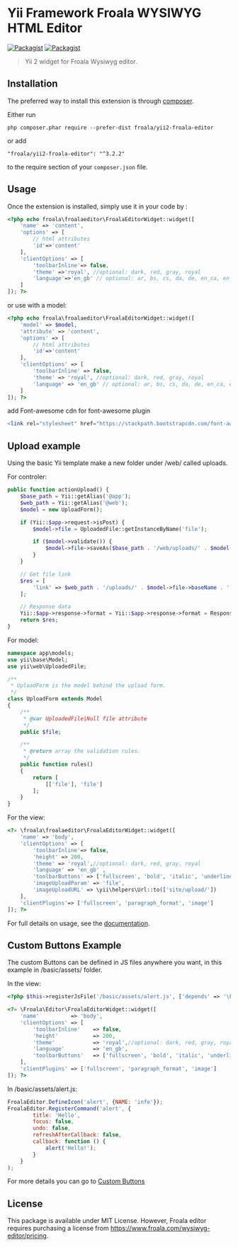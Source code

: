 # Yii Framework Froala WYSIWYG HTML Editor

[![Packagist](https://img.shields.io/packagist/v/froala/yii2-froala-editor.svg)](https://packagist.org/packages/froala/yii2-froala-editor)
[![Packagist](https://img.shields.io/packagist/dt/froala/yii2-froala-editor.svg)](https://packagist.org/packages/froala/yii2-froala-editor)

>Yii 2 widget for Froala Wysiwyg editor.

## Installation

The preferred way to install this extension is through [composer](http://getcomposer.org/download/).

Either run

```
php composer.phar require --prefer-dist froala/yii2-froala-editor
```

or add

```
"froala/yii2-froala-editor": "^3.2.2"
```

to the require section of your `composer.json` file.


## Usage

Once the extension is installed, simply use it in your code by  :

```php
<?php echo froala\froalaeditor\FroalaEditorWidget::widget([
    'name' => 'content',
    'options' => [
        // html attributes
        'id'=>'content'
    ],
    'clientOptions' => [
        'toolbarInline'=> false,
        'theme' =>'royal', //optional: dark, red, gray, royal
        'language'=>'en_gb' // optional: ar, bs, cs, da, de, en_ca, en_gb, en_us ...
    ]
]); ?>
```

or use with a model:

```php
<?php echo froala\froalaeditor\FroalaEditorWidget::widget([
    'model' => $model,
    'attribute' => 'content',
    'options' => [
        // html attributes
        'id'=>'content'
    ],
    'clientOptions' => [
        'toolbarInline' => false,
        'theme' => 'royal', //optional: dark, red, gray, royal
        'language' => 'en_gb' // optional: ar, bs, cs, da, de, en_ca, en_gb, en_us ...
    ]
]); ?>
```

add Font-awesome cdn for font-awesome plugin
```php
<link rel="stylesheet" href="https://stackpath.bootstrapcdn.com/font-awesome/4.7.0/css/font-awesome.min.css">
```

## Upload example

Using the basic Yii template make a new folder under /web/ called uploads.

For controler: 

```php
public function actionUpload() {
    $base_path = Yii::getAlias('@app');
    $web_path = Yii::getAlias('@web');
    $model = new UploadForm();

    if (Yii::$app->request->isPost) {
        $model->file = UploadedFile::getInstanceByName('file');

        if ($model->validate()) {
            $model->file->saveAs($base_path . '/web/uploads/' . $model->file->baseName . '.' . $model->file->extension);
        }
    }

    // Get file link
    $res = [
        'link' => $web_path . '/uploads/' . $model->file->baseName . '.' . $model->file->extension,
    ];

    // Response data
    Yii::$app->response->format = Yii::$app->response->format = Response::FORMAT_JSON;
    return $res;
}
```

For model: 

```php
namespace app\models;
use yii\base\Model;
use yii\web\UploadedFile;

/**
 * UploadForm is the model behind the upload form.
 */
class UploadForm extends Model
{
    /**
     * @var UploadedFile|Null file attribute
     */
    public $file;

    /**
     * @return array the validation rules.
     */
    public function rules()
    {
        return [
            [['file'], 'file']
        ];
    }
}
```

For the view:

```php
<?= \froala\froalaeditor\FroalaEditorWidget::widget([
    'name' => 'body',
    'clientOptions' => [
        'toolbarInline'=> false,
        'height' => 200,
        'theme' => 'royal',//optional: dark, red, gray, royal
        'language' => 'en_gb' ,
        'toolbarButtons' => ['fullscreen', 'bold', 'italic', 'underline', '|', 'paragraphFormat', 'insertImage'],
        'imageUploadParam' => 'file',
        'imageUploadURL' => \yii\helpers\Url::to(['site/upload/'])
    ],
    'clientPlugins'=> ['fullscreen', 'paragraph_format', 'image']
]); ?>
```

For full details on usage, see the [documentation](https://froala.com/wysiwyg-editor/docs).

## Custom Buttons Example

The custom Buttons can be defined in JS files anywhere you want, in this example in /basic/assets/ folder.

In the view:

```php
<?php $this->registerJsFile('/basic/assets/alert.js', ['depends' => '\Froala\Editor\FroalaEditorAsset']);?>

<?= \Froala\Editor\FroalaEditorWidget::widget([
    'name'          => 'body',
    'clientOptions' => [
        'toolbarInline'    => false,
        'height'           => 200,
        'theme'            => 'royal',//optional: dark, red, gray, royal
        'language'         => 'en_gb',
        'toolbarButtons'   => ['fullscreen', 'bold', 'italic', 'underline', '|', 'paragraphFormat', 'insertImage', 'alert']
    ],
    'clientPlugins' => ['fullscreen', 'paragraph_format', 'image']
]); ?>
```

In /basic/assets/alert.js:

```js
FroalaEditor.DefineIcon('alert', {NAME: 'info'});
FroalaEditor.RegisterCommand('alert', {
        title: 'Hello',
        focus: false,
        undo: false,
        refreshAfterCallback: false,
        callback: function () {
            alert('Hello!');
        }
    }
);
```

For more details you can go to [Custom Buttons](https://www.froala.com/wysiwyg-editor/examples/custom-buttons)
## License

This package is available under MIT License. However, Froala editor requires purchasing a license from https://www.froala.com/wysiwyg-editor/pricing.
